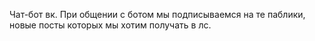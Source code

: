 Чат-бот вк. При общении с ботом мы подписываемся на те паблики, новые посты которых мы хотим получать в лс. 
